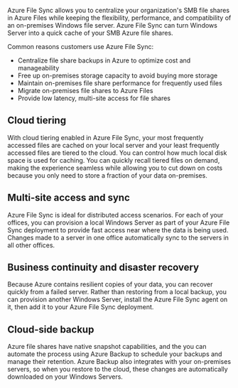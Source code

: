 Azure File Sync allows you to centralize your organization's SMB file shares in Azure Files while keeping the flexibility, performance, and compatibility of an on-premises Windows file server. Azure File Sync can turn Windows Server into a quick cache of your SMB Azure file shares.

Common reasons customers use Azure File Sync:

- Centralize file share backups in Azure to optimize cost and manageability
- Free up on-premises storage capacity to avoid buying more storage
- Maintain on-premises file share performance for frequently used files
- Migrate on-premises file shares to Azure Files
- Provide low latency, multi-site access for file shares

## Cloud tiering

With cloud tiering enabled in Azure File Sync, your most frequently accessed files are cached on your local server and your least frequently accessed files are tiered to the cloud. You can control how much local disk space is used for caching. You can quickly recall tiered files on demand, making the experience seamless while allowing you to cut down on costs because you only need to store a fraction of your data on-premises.

## Multi-site access and sync

Azure File Sync is ideal for distributed access scenarios. For each of your offices, you can provision a local Windows Server as part of your Azure File Sync deployment to provide fast access near where the data is being used. Changes made to a server in one office automatically sync to the servers in all other offices.

## Business continuity and disaster recovery

Because Azure contains resilient copies of your data, you can recover quickly from a failed server. Rather than restoring from a local backup, you can provision another Windows Server, install the Azure File Sync agent on it, then add it to your Azure File Sync deployment.

## Cloud-side backup

Azure file shares have native snapshot capabilities, and the you can automate the process using Azure Backup to schedule your backups and manage their retention. Azure Backup also integrates with your on-premises servers, so when you restore to the cloud, these changes are automatically downloaded on your Windows Servers.
